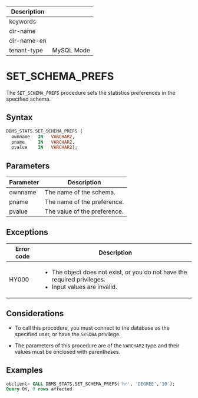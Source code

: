 | Description   |                 |
|---------------|-----------------|
| keywords      |                 |
| dir-name      |                 |
| dir-name-en   |                 |
| tenant-type   | MySQL Mode      |

# SET_SCHEMA_PREFS

The `SET_SCHEMA_PREFS` procedure sets the statistics preferences in the specified schema.

## Syntax

```sql
DBMS_STATS.SET_SCHEMA_PREFS (
  ownname   IN   VARCHAR2,
  pname     IN   VARCHAR2,
  pvalue    IN   VARCHAR2);
```



## Parameters

| Parameter | Description |
|---------|------------|
| ownname | The name of the schema.  |
| pname | The name of the preference.  |
| pvalue | The value of the preference.  |



## Exceptions


| Error code | Description |
|-----------|--------------|
| HY000 | <ul><li>The object does not exist, or you do not have the required privileges. </li><li>Input values are invalid. </li></ul> |

## Considerations

* To call this procedure, you must connect to the database as the specified user, or have the `SYSDBA` privilege.

* The parameters of this procedure are of the `VARCHAR2` type and their values must be enclosed with parentheses.


## Examples

```sql
obclient> CALL DBMS_STATS.SET_SCHEMA_PREFS('hr', 'DEGREE','10');
Query OK, 0 rows affected
```